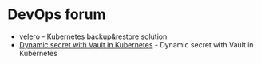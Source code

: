 # DevOps forum

* [velero](velero-20201229) - Kubernetes backup&restore solution
* [Dynamic secret with Vault in Kubernetes](vault-20210105) - Dynamic secret with Vault in Kubernetes
